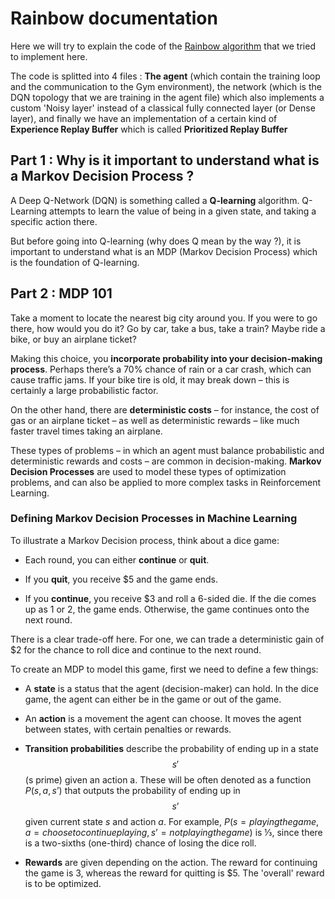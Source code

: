# Rainbow documentation

Here we will try to explain the code of the [Rainbow algorithm](https://arxiv.org/pdf/1710.02298.pdf) that we tried to implement here.

The code is splitted into 4 files : **The agent** (which contain the training loop and the communication to the Gym environment), the network (which is the DQN topology that we are training in the agent file) which also implements a custom 'Noisy layer' instead of a classical fully connected layer (or Dense layer), and finally we have an implementation of a certain kind of **Experience Replay Buffer** which is called **Prioritized Replay Buffer**

## Part 1 : Why is it important to understand what is a **Markov Decision Process** ?
A Deep Q-Network (DQN) is something called a **Q-learning** algorithm. Q-Learning attempts to learn the value of being in a given state, and taking a specific action there.

But before going into Q-learning (why does Q mean by the way ?), it is important to understand what is an MDP (Markov Decision Process) which is the foundation of Q-learning.

## Part 2 : MDP 101

Take a moment to locate the nearest big city around you. If you were to go there, how would you do it? Go by car, take a bus, take a train? Maybe ride a bike, or buy an airplane ticket?

Making this choice, you **incorporate probability into your decision-making process**. Perhaps there’s a 70% chance of rain or a car crash, which can cause traffic jams. If your bike tire is old, it may break down – this is certainly a large probabilistic factor. 

On the other hand, there are **deterministic costs** – for instance, the cost of gas or an airplane ticket – as well as deterministic rewards – like much faster travel times taking an airplane.

These types of problems – in which an agent must balance probabilistic and deterministic rewards and costs – are common in decision-making. **Markov Decision Processes** are used to model these types of optimization problems, and can also be applied to more complex tasks in Reinforcement Learning.

### Defining Markov Decision Processes in Machine Learning

To illustrate a Markov Decision process, think about a dice game:

* Each round, you can either **continue** or **quit**.

* If you **quit**, you receive $5 and the game ends.

* If you **continue**, you receive $3 and roll a 6-sided die. If the die comes up as 1 or 2, the game ends. Otherwise, the game continues onto the next round.

There is a clear trade-off here. For one, we can trade a deterministic gain of $2 for the chance to roll dice and continue to the next round.

To create an MDP to model this game, first we need to define a few things:

* A **state** is a status that the agent (decision-maker) can hold. In the dice game, the agent can either be in the game or out of the game. 

* An **action** is a movement the agent can choose. It moves the agent between states, with certain penalties or rewards.

* **Transition probabilities** describe the probability of ending 
up in a state $$s'$$ (s prime) given an action a. These will be often denoted as a function $P(s, a, s’)$ that outputs the probability of ending up in $$s’$$ given current state $s$ and action $a$.
For example, $P(s=playing the game, a=choose to continue playing, s’=not playing the game)$ is ⅓, since there is a two-sixths (one-third) chance of losing the dice roll.

* **Rewards** are given depending on the action. The reward for continuing the game is 3, whereas the reward for quitting is $5. The 'overall' reward is to be optimized.


```python

```